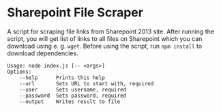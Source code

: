 # Sharepoint File Scraper
A script for scraping file links from Sharepoint 2013 site. After running the script, you will get list of links to all files on Sharepoint which you can download using e. g. `wget`.
Before using the script, run `npm install` to download dependencies.


```
Usage: node index.js [-- <args>]
Options:
    --help      Prints this help
    --url       Sets URL to start with, required
    --user      Sets username, required
    --password  Sets password, required
    --output    Writes result to file
```
